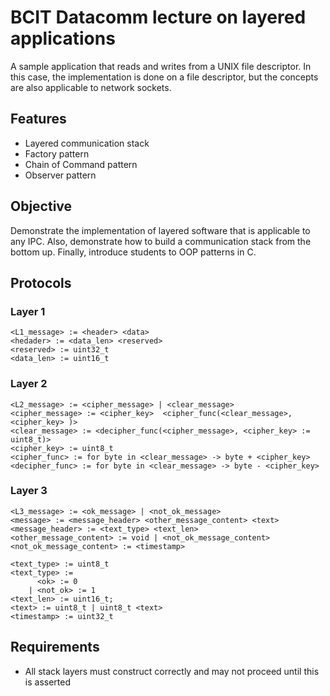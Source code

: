 # BCIT Datacomm lecture on layered applications

A sample application that reads and writes from a UNIX file descriptor. In this case, the implementation is done on a
file descriptor, but the concepts are also applicable to network sockets.

## Features

- Layered communication stack
- Factory pattern
- Chain of Command pattern
- Observer pattern

## Objective

Demonstrate the implementation of layered software that is applicable to any IPC. Also, demonstrate how to build a
communication stack from the bottom up. Finally, introduce students to OOP patterns in C.

## Protocols

### Layer 1

    <L1_message> := <header> <data>
    <hedader> := <data_len> <reserved>
    <reserved> := uint32_t
    <data_len> := uint16_t

### Layer 2

    <L2_message> := <cipher_message> | <clear_message>
    <cipher_message> := <cipher_key>  <cipher_func(<clear_message>, <cipher_key> )>
    <clear_message> := <decipher_func(<cipher_message>, <cipher_key> := uint8_t)>
    <cipher_key> := uint8_t
    <cipher_func> := for byte in <clear_message> -> byte + <cipher_key>
    <decipher_func> := for byte in <clear_message> -> byte - <cipher_key>

### Layer 3

    <L3_message> := <ok_message> | <not_ok_message>
    <message> := <message_header> <other_message_content> <text>
    <message_header> := <text_type> <text_len>
    <other_message_content> := void | <not_ok_message_content>
    <not_ok_message_content> := <timestamp>

    <text_type> := uint8_t  
    <text_type> :=  
          <ok> := 0 
        | <not_ok> := 1
    <text_len> := uint16_t;
    <text> := uint8_t | uint8_t <text>
    <timestamp> := uint32_t

## Requirements

- All stack layers must construct correctly and may not proceed until this is asserted

